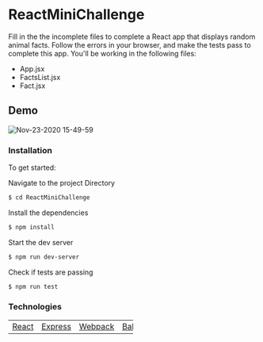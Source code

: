 # ReactMiniChallenge

Fill in the the incomplete files to complete a React app that displays random animal facts. Follow the errors in your browser, and make the tests pass to complete this app. You'll be working in the following files:

- App.jsx
- FactsList.jsx
- Fact.jsx

## Demo

![Nov-23-2020 15-49-59](https://user-images.githubusercontent.com/65248215/100019400-95bc5900-2da3-11eb-8865-06eb6d03da94.gif)

### Installation

To get started:

Navigate to the project Directory

```sh
$ cd ReactMiniChallenge
```

Install the dependencies

```sh
$ npm install
```

Start the dev server

```sh
$ npm run dev-server
```

Check if tests are passing

```sh
$ npm run test
```

### Technologies

<table style="width:50%">
  <tr>
    <td><a href="https://reactjs.org/">React</a></td>
    <td><a href="http://expressjs.com">Express</a></td>
     <td><a href="https://webpack.js.org/">Webpack</a></td>
      <td><a href="https://babeljs.io/">Babel</a></td>
    <td><a href="https://jestjs.io/">Jest</a></td>
    <td><a href="https://enzymejs.github.io/enzyme/docs/api/">Enzyme</a></td>
  </tr>
</table>
